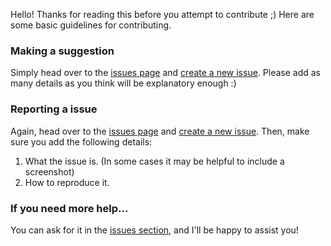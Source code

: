 Hello! Thanks for reading this before you attempt to contribute ;) Here are some basic guidelines for contributing.

### Making a suggestion
Simply head over to the <a href="https://github.com/seanysean/Easy.CSS/issues">issues page</a> and <a href="https://github.com/seanysean/Easy.CSS/issues/new">create a new issue</a>.
Please add as many details as you think will be explanatory enough :)

### Reporting a issue
Again, head over to the <a href="https://github.com/seanysean/Easy.CSS/issues">issues page</a> and <a href="https://github.com/seanysean/Easy.CSS/issues/new">create a new issue</a>.
Then, make sure you add the following details: <br>
1. What the issue is. (In some cases it may be helpful to include a screenshot) <br>
2. How to reproduce it.<br>

### If you need more help...
You can ask for it in the <a href="https://github.com/seanysean/Easy.CSS/issues">issues section</a>, and I'll be happy to assist you!
